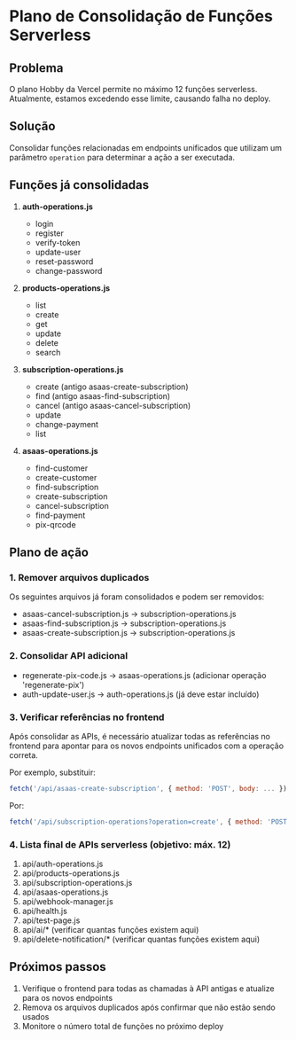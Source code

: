 # Plano de Consolidação de Funções Serverless

## Problema

O plano Hobby da Vercel permite no máximo 12 funções serverless. Atualmente, estamos excedendo esse limite, causando falha no deploy.

## Solução

Consolidar funções relacionadas em endpoints unificados que utilizam um parâmetro `operation` para determinar a ação a ser executada.

## Funções já consolidadas

1. **auth-operations.js**
   - login
   - register
   - verify-token
   - update-user
   - reset-password
   - change-password

2. **products-operations.js**
   - list
   - create
   - get
   - update
   - delete
   - search

3. **subscription-operations.js**
   - create (antigo asaas-create-subscription)
   - find (antigo asaas-find-subscription)
   - cancel (antigo asaas-cancel-subscription)
   - update
   - change-payment
   - list

4. **asaas-operations.js**
   - find-customer
   - create-customer
   - find-subscription
   - create-subscription
   - cancel-subscription
   - find-payment
   - pix-qrcode

## Plano de ação

### 1. Remover arquivos duplicados

Os seguintes arquivos já foram consolidados e podem ser removidos:

- asaas-cancel-subscription.js -> subscription-operations.js
- asaas-find-subscription.js -> subscription-operations.js
- asaas-create-subscription.js -> subscription-operations.js

### 2. Consolidar API adicional

- regenerate-pix-code.js -> asaas-operations.js (adicionar operação 'regenerate-pix')
- auth-update-user.js -> auth-operations.js (já deve estar incluído)

### 3. Verificar referências no frontend

Após consolidar as APIs, é necessário atualizar todas as referências no frontend para apontar para os novos endpoints unificados com a operação correta.

Por exemplo, substituir:
```javascript
fetch('/api/asaas-create-subscription', { method: 'POST', body: ... })
```

Por:
```javascript
fetch('/api/subscription-operations?operation=create', { method: 'POST', body: ... })
```

### 4. Lista final de APIs serverless (objetivo: máx. 12)

1. api/auth-operations.js
2. api/products-operations.js
3. api/subscription-operations.js
4. api/asaas-operations.js
5. api/webhook-manager.js
6. api/health.js
7. api/test-page.js
8. api/ai/* (verificar quantas funções existem aqui)
9. api/delete-notification/* (verificar quantas funções existem aqui)

## Próximos passos

1. Verifique o frontend para todas as chamadas à API antigas e atualize para os novos endpoints
2. Remova os arquivos duplicados após confirmar que não estão sendo usados
3. Monitore o número total de funções no próximo deploy 